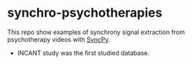 # synchro-psychotherapies
This repo show examples of synchrony signal extraction from psychotherapy videos with [SyncPy](https://github.com/syncpy). 

* INCANT study was the first studied database.
